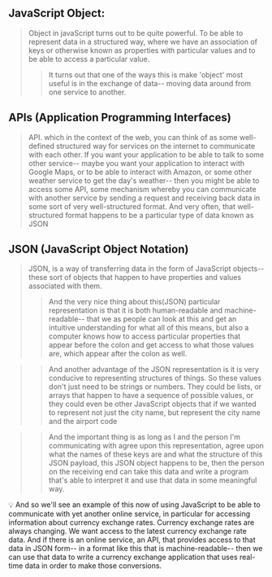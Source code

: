 ## JavaScript Object:
> Object in javaScript turns out to be quite powerful. To be able to represent data in a structured way, where we have an association of keys or otherwise known as properties with particular values and to be able to access a particular value.
>> It turns out that one of the ways this is make 'object' most useful is in the exchange of data-- moving data around from one service to another.

## APIs (Application Programming Interfaces)
> API. which in the context of the web, you can think of as some well-defined structured way for services on the internet to communicate with each other. 
> If you want your application to be able to talk to some other service-- maybe you want your application to interact with Google Maps, or to be able to interact with Amazon, or some other weather service to get the day's weather-- then you might be able to access some API, some mechanism whereby you can communicate with another service by sending a request and receiving back data in some sort of very well-structured format. 
> And very often, that well-structured format happens to be a particular type of data known as JSON

## JSON (JavaScript Object Notation)
> JSON, is a way of transferring data in the form of JavaScript objects-- these sort of objects that happen to have properties and values associated with them. 
>> And the very nice thing about  this(JSON) particular representation is that it is both human-readable and machine-readable-- that we as people can look at this and get an intuitive understanding for what all of this means, but also a computer knows how to access particular properties that appear before the colon and get access to what those values are, which appear after the colon as well. 

>> And another advantage of the JSON representation is it is very conducive to representing structures of things. So these values don't just need to be strings or numbers. They could be lists, or arrays that happen to have a sequence of possible values, or they could even be other JavaScript objects that if we wanted to represent not just the city name, but represent the city name and the airport code

>> And the important thing is as long as I and the person I'm communicating with agree upon this representation, agree upon what the names of these keys are and what the structure of this JSON payload, this JSON object happens to be, then the person on the receiving end can take this data and write a program that's able to interpret it and use that data in some meaningful way. 


:bulb: And so we'll see an example of this now of using JavaScript to be able to communicate with yet another online service, in particular for accessing information about currency exchange rates. Currency exchange rates are always changing. We want access to the latest currency exchange rate data. And if there is an online service, an API, that provides access to that data in JSON form-- in a format like this that is machine-readable-- then we can use that data to write a currency exchange application that uses real-time data in order to make those conversions. 